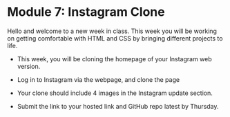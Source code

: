 # Module 7: Instagram Clone

Hello and welcome to a new week in class. This week you will be working on getting comfortable with HTML and CSS by bringing different projects to life. 

- This week, you will be cloning the homepage of your Instagram web version.

- Log in to Instagram via the webpage, and clone the page
- Your clone should include 4 images in the Instagram update section.&nbsp;
- Submit the link to your hosted link and GitHub repo latest by Thursday. 